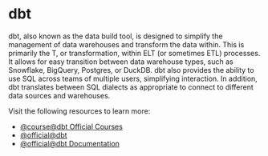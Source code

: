 # dbt

dbt, also known as the data build tool, is designed to simplify the management of data warehouses and transform the data within. This is primarily the T, or transformation, within ELT (or sometimes ETL) processes. It allows for easy transition between data warehouse types, such as Snowflake, BigQuery, Postgres, or DuckDB. dbt also provides the ability to use SQL across teams of multiple users, simplifying interaction. In addition, dbt translates between SQL dialects as appropriate to connect to different data sources and warehouses.

Visit the following resources to learn more:

- [@course@dbt Official Courses](https://learn.getdbt.com/catalog)
- [@official@dbt](https://www.getdbt.com/product/what-is-dbt)
- [@official@dbt Documentation](https://docs.getdbt.com/docs/build/documentation)